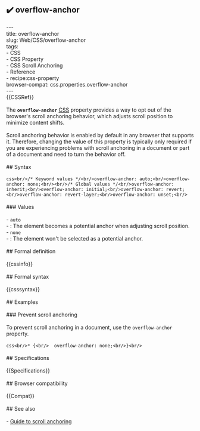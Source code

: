 ## ✔️ overflow-anchor 
 ---<br/>title: overflow-anchor<br/>slug: Web/CSS/overflow-anchor<br/>tags:<br/>  - CSS<br/>  - CSS Property<br/>  - CSS Scroll Anchoring<br/>  - Reference<br/>  - recipe:css-property<br/>browser-compat: css.properties.overflow-anchor<br/>---<br/>{{CSSRef}}<br/><br/>The **`overflow-anchor`** [CSS](/en-US/docs/Web/CSS) property provides a way to opt out of the browser's scroll anchoring behavior, which adjusts scroll position to minimize content shifts.<br/><br/>Scroll anchoring behavior is enabled by default in any browser that supports it. Therefore, changing the value of this property is typically only required if you are experiencing problems with scroll anchoring in a document or part of a document and need to turn the behavior off.<br/><br/>## Syntax<br/><br/>```css<br/>/* Keyword values */<br/>overflow-anchor: auto;<br/>overflow-anchor: none;<br/><br/>/* Global values */<br/>overflow-anchor: inherit;<br/>overflow-anchor: initial;<br/>overflow-anchor: revert;<br/>overflow-anchor: revert-layer;<br/>overflow-anchor: unset;<br/>```<br/><br/>### Values<br/><br/>- `auto`<br/>  - : The element becomes a potential anchor when adjusting scroll position.<br/>- `none`<br/>  - : The element won't be selected as a potential anchor.<br/><br/>## Formal definition<br/><br/>{{cssinfo}}<br/><br/>## Formal syntax<br/><br/>{{csssyntax}}<br/><br/>## Examples<br/><br/>### Prevent scroll anchoring<br/><br/>To prevent scroll anchoring in a document, use the `overflow-anchor` property.<br/><br/>```css<br/>* {<br/>  overflow-anchor: none;<br/>}<br/>```<br/><br/>## Specifications<br/><br/>{{Specifications}}<br/><br/>## Browser compatibility<br/><br/>{{Compat}}<br/><br/>## See also<br/><br/>- [Guide to scroll anchoring](/en-US/docs/Web/CSS/overflow-anchor/Guide_to_scroll_anchoring)<br/>